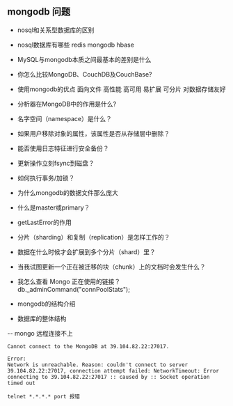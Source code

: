 ## mongodb 问题
- nosql和关系型数据库的区别

- nosql数据库有哪些
redis mongodb  hbase

- MySQL与mongodb本质之间最基本的差别是什么
    
- 你怎么比较MongoDB、CouchDB及CouchBase?

- 使用mongodb的优点
面向文件
高性能
高可用
易扩展
可分片
对数据存储友好
- 分析器在MongoDB中的作用是什么?

- 名字空间（namespace）是什么？

- 如果用户移除对象的属性，该属性是否从存储层中删除？

- 能否使用日志特征进行安全备份？

- 更新操作立刻fsync到磁盘？

- 如何执行事务/加锁？

- 为什么mongodb的数据文件那么庞大

- 什么是master或primary？

- getLastError的作用

- 分片（sharding）和复制（replication）是怎样工作的？

-  数据在什么时候才会扩展到多个分片（shard）里？

- 当我试图更新一个正在被迁移的块（chunk）上的文档时会发生什么？

- 我怎么查看 Mongo 正在使用的链接？
db._adminCommand("connPoolStats");
- mongodb的结构介绍

- 数据库的整体结构


-- mongo 远程连接不上

    Cannot connect to the MongoDB at 39.104.82.22:27017.

    Error:
    Network is unreachable. Reason: couldn't connect to server 39.104.82.22:27017, connection attempt failed: NetworkTimeout: Error connecting to 39.104.82.22:27017 :: caused by :: Socket operation timed out

    telnet *.*.*.* port 报错
    